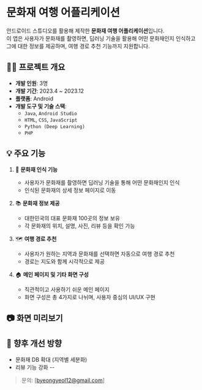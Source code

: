# 문화재 여행 어플리케이션

안드로이드 스튜디오를 활용해 제작한 **문화재 여행 어플리케이션**입니다.  
이 앱은 사용자가 문화재를 촬영하면, 딥러닝 기술을 활용해 어떤 문화재인지 인식하고  
그에 대한 정보를 제공하며, 여행 경로 추천 기능까지 지원합니다.

## 👨‍💻 프로젝트 개요

- **개발 인원**: 3명
- **개발 기간**: 2023.4 ~ 2023.12
- **플랫폼**: Android
- **개발 도구 및 기술 스택**:
  - `Java`, `Android Studio`
  - `HTML`, `CSS`, `JavaScript`
  - `Python (Deep Learning)`
  - `PHP`

## 💡 주요 기능

1. 📸 **문화재 인식 기능**
   - 사용자가 문화재를 촬영하면 딥러닝 기술을 통해 어떤 문화재인지 인식
   - 인식된 문화재의 상세 정보 페이지로 이동

2. 📚 **문화재 정보 제공**
   - 대한민국의 대표 문화재 100곳의 정보 보유
   - 각 문화재의 위치, 설명, 사진, 리뷰 등을 확인 가능

3. 🗺️ **여행 경로 추천**
   - 사용자가 원하는 지역과 문화재를 선택하면 자동으로 여행 경로 추천
   - 경로는 지도와 함께 시각적으로 제공

4. 🏠 **메인 페이지 및 기타 화면 구성**
   - 직관적이고 사용하기 쉬운 메인 페이지
   - 화면 구성은 총 4가지로 나뉘며, 사용자 중심의 UI/UX 구현

## 📷 화면 미리보기

## 📌 향후 개선 방향

- 문화재 DB 확대 (지역별 세분화)
- 리뷰 기능 강화 
--

> 문의: [byeongyeol12@gmail.com]  


